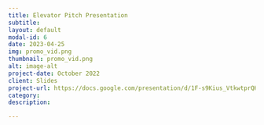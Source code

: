 ```yaml
---
title: Elevator Pitch Presentation
subtitle: 
layout: default
modal-id: 6
date: 2023-04-25
img: promo_vid.png
thumbnail: promo_vid.png
alt: image-alt
project-date: October 2022
client: Slides
project-url: https://docs.google.com/presentation/d/1F-s9Kius_VtkwtprQH8E9YaELMBMBb15u_4oRQKDjhI/edit?usp=sharing 
category: 
description: 

---
```

